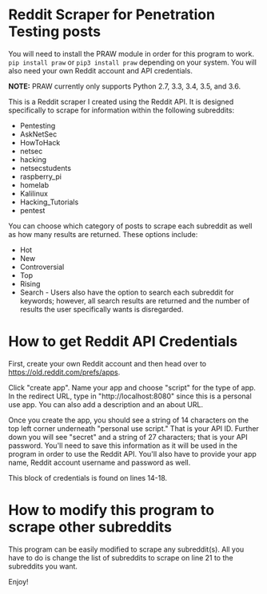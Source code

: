 # Reddit Scraper for Penetration Testing posts

You will need to install the PRAW module in order for this program to work. `pip install praw` or `pip3 install praw` depending on your system. You will also need your own Reddit account and API credentials.

**NOTE:** PRAW currently only supports Python 2.7, 3.3, 3.4, 3.5, and 3.6.

This is a Reddit scraper I created using the Reddit API. It is designed specifically to scrape for information within the following subreddits:
 - Pentesting
 - AskNetSec
 - HowToHack
 - netsec
 - hacking
 - netsecstudents
 - raspberry_pi
 - homelab
 - Kalilinux
 - Hacking_Tutorials
 - pentest

You can choose which category of posts to scrape each subreddit as well as how many results are returned. These options include:
 - Hot
 - New
 - Controversial
 - Top
 - Rising
 - Search - Users also have the option to search each subreddit for keywords; however, all search results are returned and the number of results the user specifically wants is disregarded.

# How to get Reddit API Credentials

First, create your own Reddit account and then head over to https://old.reddit.com/prefs/apps.

Click "create app". Name your app and choose "script" for the type of app. In the redirect URL, type in "http://localhost:8080" since this is a personal use app. You can also add a description and an about URL. 

Once you create the app, you should see a string of 14 characters on the top left corner underneath "personal use script." That is your API ID. Further down you will see "secret" and a string of 27 characters; that is your API password. You'll need to save this information as it will be used in the program in order to use the Reddit API. You'll also have to provide your app name, Reddit account username and password as well. 

This block of credentials is found on lines 14-18.

# How to modify this program to scrape other subreddits

This program can be easily modified to scrape any subreddit(s). All you have to do is change the list of subreddits to scrape on line 21 to the subreddits you want.

Enjoy!
